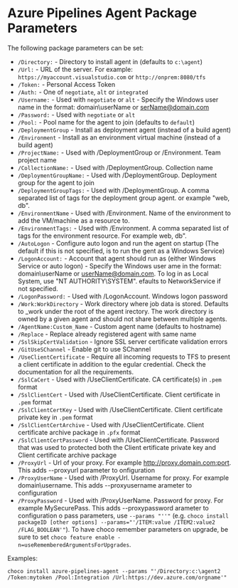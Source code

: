 # Azure Pipelines Agent Package Parameters

The following package parameters can be set:

* `/Directory:` - Directory to install agent in (defaults to `c:\agent`)
* `/Url:` - URL of the server. For example: `https://myaccount.visualstudio.com` or `http://onprem:8080/tfs`
* `/Token:` - Personal Access Token
* `/Auth:` - One of `negotiate`, `alt` or `integrated`
* `/Username:` - Used with `negotiate` or `alt` - Specify the Windows user name in the format: domain\userName or serName@domain.com
* `/Password:` - Used with `negotiate` or `alt`
* `/Pool:` - Pool name for the agent to join (defaults to `default`)
* `/DeploymentGroup` - Install as deployment agent (instead of a build agent)
* `/Environment` - Install as an environment virtual machine (instead of a build agent)
* `/ProjectName:` - Used with /DeploymentGroup or /Environment. Team project name
* `/CollectionName:` - Used with /DeploymentGroup. Collection name
* `/DeploymentGroupName:` - Used with /DeploymentGroup. Deployment group for the agent to join
* `/DeploymentGroupTags:` - Used with /DeploymentGroup. A comma separated list of tags for the deployment group agent. or example "web, db".
* `/EnvironmentName` - Used with /Environment. Name of the environment to add the VM/machine as a resource to.
* `/EnvironmentTags:` - Used with /Environment. A comma separated list of tags for the environment resource. For example web, db".
* `/AutoLogon` - Configure auto logon and run the agent on startup (The default if this is not specified, is to run the gent as a Windows Service)
* `/LogonAccount:` - Account that agent should run as (either Windows Service or auto logon) - Specify the Windows user ame in the format: domain\userName or userName@domain.com. To log in as Local System, use "NT AUTHORITY\SYSTEM". efaults to NetworkService if not specified.
* `/LogonPassword:` - Used with /LogonAccount. Windows logon password
* `/Work:WorkDirectory` - Work directory where job data is stored. Defaults to _work under the root of the agent irectory. The work directory is owned by a given agent and should not share between multiple agents.
* `/AgentName:Custom_Name` - Custom agent name (defaults to hostname)
* `/Replace` - Replace already registered agent with same name
* `/SslSkipCertValidation` - Ignore SSL server certificate validation errors
* `/GitUseSChannel` - Enable git to use SChannel
* `/UseClientCertificate` - Require all incoming requests to TFS to present a client certificate in addition to the egular credential. Check the documentation for all the requirements.
* `/SslCaCert` - Used with /UseClientCertificate. CA certificate(s) in `.pem` format
* `/SslClientCert` - Used with /UseClientCertificate. Client certificate in `.pem` format
* `/SslClientCertKey` - Used with /UseClientCertificate. Client certificate private key in `.pem` format
* `/SslClientCertArchive` - Used with /UseClientCertificate. Client certificate archive package in `.pfx` format
* `/SslClientCertPassword` - Used with /UseClientCertificate. Password that was used to protected both the Client ertificate private key and Client certificate archive package
* `/ProxyUrl` - Url of your proxy. For example http://proxy.domain.com:port. This adds --proxyurl parameter to onfiguration
* `/ProxyUserName` - Used with /ProxyUrl. Username for proxy. For example domain\username. This adds --proxyusername arameter to configuration
* `/ProxyPassword` - Used with /ProxyUserName. Password for proxy. For example MySecurePass. This adds --proxypassword arameter to configuration
o pass parameters, use `--params "''"` (e.g. `choco install packageID [other options] --params="'/ITEM:value /ITEM2:value2 /FLAG_BOOLEAN'"`).
To have choco remember parameters on upgrade, be sure to set `choco feature enable -n=useRememberedArgumentsForUpgrades`.

Examples:

`choco install azure-pipelines-agent --params "'/Directory:c:\agent2 /Token:mytoken /Pool:Integration /Url:https://dev.azure.com/orgname'"`
  